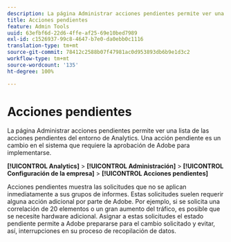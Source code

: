 ```yaml
---
description: La página Administrar acciones pendientes permite ver una lista de las acciones pendientes del entorno de Analytics. Una acción pendiente es un cambio en el sistema que requiere la aprobación de Adobe para implementarse.
title: Acciones pendientes
feature: Admin Tools
uuid: 63efbf6d-22d6-4ffe-af25-69e10bed7989
exl-id: c1526937-99c8-4647-b7e0-da0ebb0c1116
translation-type: tm+mt
source-git-commit: 78412c2588b07f47981ac0d953893db6b9e1d3c2
workflow-type: tm+mt
source-wordcount: '135'
ht-degree: 100%

---
```


# Acciones pendientes

La página Administrar acciones pendientes permite ver una lista de las acciones pendientes del entorno de Analytics. Una acción pendiente es un cambio en el sistema que requiere la aprobación de Adobe para implementarse.

**[!UICONTROL Analytics]** > **[!UICONTROL Administración]** > **[!UICONTROL Configuración de la empresa]** > **[!UICONTROL Acciones pendientes]**

Acciones pendientes muestra las solicitudes que no se aplican inmediatamente a sus grupos de informes. Estas solicitudes suelen requerir alguna acción adicional por parte de Adobe. Por ejemplo, si se solicita una correlación de 20 elementos o un gran aumento del tráfico, es posible que se necesite hardware adicional. Asignar a estas solicitudes el estado pendiente permite a Adobe prepararse para el cambio solicitado y evitar, así, interrupciones en su proceso de recopilación de datos.
